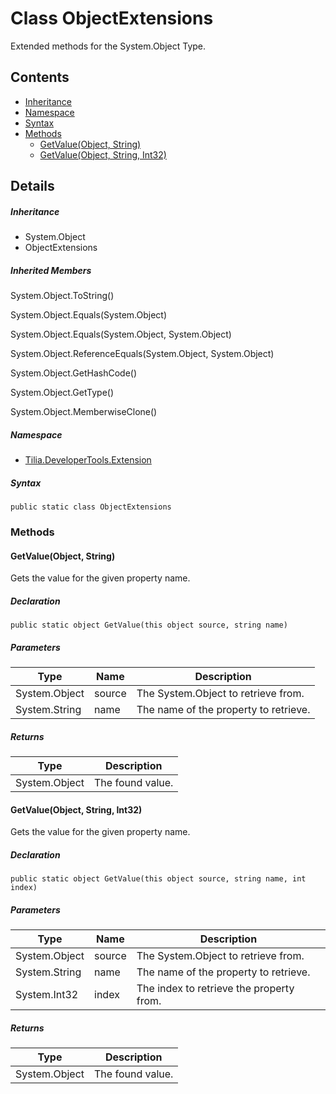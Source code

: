 # Class ObjectExtensions

Extended methods for the System.Object Type.

## Contents

* [Inheritance]
* [Namespace]
* [Syntax]
* [Methods]
  * [GetValue(Object, String)]
  * [GetValue(Object, String, Int32)]

## Details

##### Inheritance

* System.Object
* ObjectExtensions

##### Inherited Members

System.Object.ToString()

System.Object.Equals(System.Object)

System.Object.Equals(System.Object, System.Object)

System.Object.ReferenceEquals(System.Object, System.Object)

System.Object.GetHashCode()

System.Object.GetType()

System.Object.MemberwiseClone()

##### Namespace

* [Tilia.DeveloperTools.Extension]

##### Syntax

```
public static class ObjectExtensions
```

### Methods

#### GetValue(Object, String)

Gets the value for the given property name.

##### Declaration

```
public static object GetValue(this object source, string name)
```

##### Parameters

| Type | Name | Description |
| --- | --- | --- |
| System.Object | source | The System.Object to retrieve from. |
| System.String | name | The name of the property to retrieve. |

##### Returns

| Type | Description |
| --- | --- |
| System.Object | The found value. |

#### GetValue(Object, String, Int32)

Gets the value for the given property name.

##### Declaration

```
public static object GetValue(this object source, string name, int index)
```

##### Parameters

| Type | Name | Description |
| --- | --- | --- |
| System.Object | source | The System.Object to retrieve from. |
| System.String | name | The name of the property to retrieve. |
| System.Int32 | index | The index to retrieve the property from. |

##### Returns

| Type | Description |
| --- | --- |
| System.Object | The found value. |

[Tilia.DeveloperTools.Extension]: README.md
[Inheritance]: #Inheritance
[Namespace]: #Namespace
[Syntax]: #Syntax
[Methods]: #Methods
[GetValue(Object, String)]: #GetValueObject-String
[GetValue(Object, String, Int32)]: #GetValueObject-String-Int32
